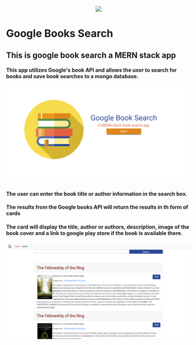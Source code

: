 <p align="center">
  <img  src="https://image.flaticon.com/icons/png/512/562/562132.png">
</p>

# Google Books Search

## This is google book search a MERN stack app

#### This app utilizes Google's book API and allows the user to search for books and save book searches to a mongo database.

![alt text](client/src/assets/images/readME_images/hero-section.png)

#### The user can enter the book title or author information in the search box.

#### The results from the Google books API will return the results in th form of cards

#### The card will display the title, author or authors, description, image of the book cover and a link to google play store if the book is available there.

![alt text](client/src/assets/images/readME_images/search-section.png)

